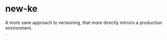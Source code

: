 new-ke
======

A more sane approach to versioning, that more directly mirrors a production environment.  
.